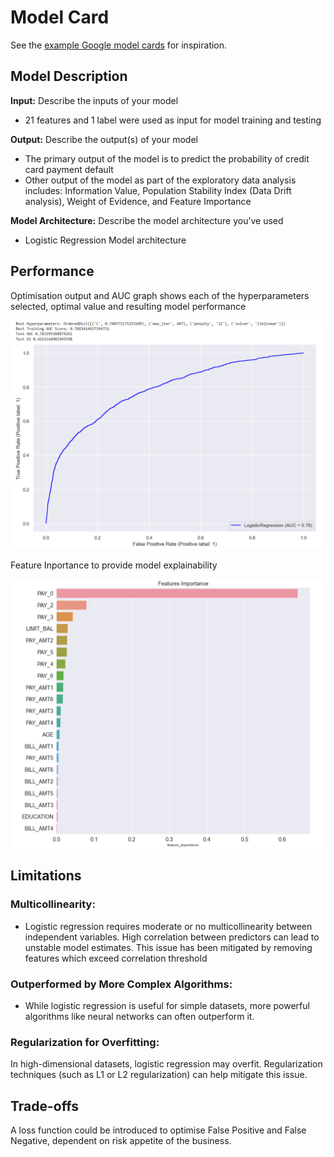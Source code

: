 # Model Card

See the [example Google model cards](https://modelcards.withgoogle.com/model-reports) for inspiration. 

## Model Description

**Input:** Describe the inputs of your model
* 21 features and 1 label were used as input for model training and testing

**Output:** Describe the output(s) of your model
* The primary output of the model is to predict the probability of credit card payment default
* Other output of the model as part of the exploratory data analysis includes: Information Value, Population Stability Index (Data Drift analysis), Weight of Evidence, and Feature Importance

**Model Architecture:** Describe the model architecture you’ve used
* Logistic Regression Model architecture

## Performance

Optimisation output and AUC graph shows each of the hyperparameters selected, optimal value and resulting model performance

![alt_text](https://github.com/makaw888GH/ImperialMLFinalProject/blob/main/PostTuningResults.png?raw=true)

Feature Inportance to provide model explainability

![alt_text](https://github.com/makaw888GH/ImperialMLFinalProject/blob/main/featureImportance.png?raw=true)

## Limitations

### Multicollinearity:
* Logistic regression requires moderate or no multicollinearity between independent variables. High correlation between predictors can lead to unstable model estimates. This issue has been mitigated by removing features which exceed correlation threshold
### Outperformed by More Complex Algorithms:
* While logistic regression is useful for simple datasets, more powerful algorithms like neural networks can often outperform it.
### Regularization for Overfitting:
In high-dimensional datasets, logistic regression may overfit. Regularization techniques (such as L1 or L2 regularization) can help mitigate this issue.

## Trade-offs

A loss function could be introduced to optimise False Positive and False Negative, dependent on risk appetite of the business.

